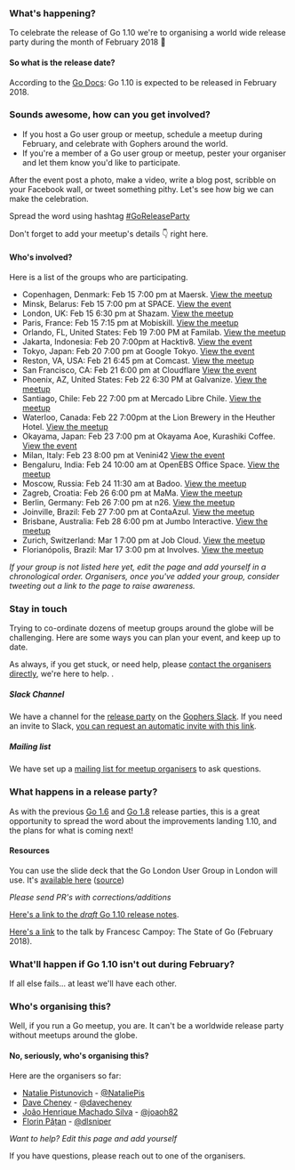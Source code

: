 ### What's happening?
To celebrate the release of Go 1.10 we're to organising a world wide release party during the month of February 2018 🎉 

#### So what is the release date?
According to the [Go Docs](https://tip.golang.org/doc/go1.10): Go 1.10 is expected to be released in February 2018.

### Sounds awesome, how can you get involved?
- If you host a Go user group or meetup, schedule a meetup during February, and celebrate with Gophers around the world.
- If you're a member of a Go user group or meetup, pester your organiser and let them know you'd like to participate.

After the event post a photo, make a video, write a blog post, scribble on your Facebook wall, or tweet something pithy. Let's see how big we can make the celebration.

Spread the word using hashtag [#GoReleaseParty](https://twitter.com/hashtag/goreleaseparty)

Don't forget to add your meetup's details :point_down: right here.

#### Who's involved?
Here is a list of the groups who are participating.
- Copenhagen, Denmark: Feb 15 7:00 pm at Maersk. [View the meetup](https://www.meetup.com/Go-Cph/events/242615767/)
- Minsk, Belarus: Feb 15 7:00 pm at SPACE. [View the event](https://www.facebook.com/events/202545833823265/)
- London, UK: Feb 15 6:30 pm at Shazam. [View the meetup](https://www.meetup.com/Go-London-User-Group/events/247343552/)
- Paris, France: Feb 15 7:15 pm at Mobiskill. [View the meetup](https://www.meetup.com/Golang-Paris/events/247526552)
- Orlando, FL, United States: Feb 19 7:00 PM at Familab. [View the meetup](https://www.meetup.com/OrlanGo/)
- Jakarta, Indonesia: Feb 20 7:00pm at Hacktiv8. [View the event](https://www.meetup.com/GoJakarta/events/247559760/)
- Tokyo, Japan: Feb 20 7:00 pm at Google Tokyo. [View the event](https://gocon.connpass.com/event/78128/)
- Reston, VA, USA: Feb 21 6:45 pm at Comcast. [View the meetup](https://www.meetup.com/Golang-Reston/events/246828702/)
- San Francisco, CA: Feb 21 6:00 pm at Cloudflare [View the event](https://www.meetup.com/golangsf/events/245472050/)
- Phoenix, AZ, United States: Feb 22 6:30 PM at Galvanize. [View the meetup](https://www.meetup.com/Golang-Phoenix/events/247751393/)
- Santiago, Chile: Feb 22 7:00 pm at Mercado Libre Chile. [View the meetup](https://www.meetup.com/golang-chile/events/247511315/)
- Waterloo, Canada: Feb 22 7:00pm at the Lion Brewery in the Heuther Hotel. [View the meetup](https://www.meetup.com/Golang-KW/events/247770215/)
- Okayama, Japan: Feb 23 7:00 pm at Okayama Aoe, Kurashiki Coffee. [View the event](https://connpass.com/event/79528/)
- Milan, Italy: Feb 23 8:00 pm at Venini42 [View the event](https://www.meetup.com/it-IT/Golang-Milano/events/247741405/)
- Bengaluru, India: Feb 24 10:00 am at OpenEBS Office Space. [View the meetup](https://www.meetup.com/Golang-Bangalore/events/247344493/)
- Moscow, Russia: Feb 24 11:30 am at Badoo. [View the meetup](https://golang-moscow.timepad.ru/event/663880/)
- Zagreb, Croatia: Feb 26 6:00 pm at MaMa. [View the meetup](https://www.meetup.com/Golang-ZG/events/247644001/)
- Berlin, Germany: Feb 26 7:00 pm at n26. [View the meetup](https://www.meetup.com/golang-users-berlin/events/247289781/)
- Joinville, Brazil: Feb 27 7:00 pm at ContaAzul. [View the meetup](https://www.meetup.com/Joinville-Go-Meetup/events/247548485/)
- Brisbane, Australia: Feb 28 6:00 pm at Jumbo Interactive. [View the meetup](https://www.meetup.com/Brisbane-Golang-Meetup/events/247337741/)
- Zurich, Switzerland: Mar 1 7:00 pm at Job Cloud. [View the meetup](https://www.meetup.com/Zurich-Gophers/events/246188927/)
- Florianópolis, Brazil: Mar 17 3:00 pm at Involves. [View the meetup](https://www.meetup.com/pt-BR/Floripa-Gophers/events/kzmchpyxfbwb/)

_If your group is not listed here yet, edit the page and add yourself in a chronological order._
_Organisers, once you've added your group, consider tweeting out a link to the page to raise awareness._

### Stay in touch

Trying to co-ordinate dozens of meetup groups around the globe will be challenging. Here are some ways you can plan your event, and keep up to date. 

As always, if you get stuck, or need help, please [contact the organisers directly](https://github.com/golang/go/wiki/Go-1.10-release-party#no-seriously-whos-organising-this), we're here to help.
.
##### Slack Channel
We have a channel for the [release party](https://gophers.slack.com/messages/go-release-party/) on the [Gophers Slack](https://gophers.slack.com/messages/go-release-party/). If you need an invite to Slack, [you can request an automatic invite with this link](https://invite.slack.golangbridge.org/).

##### Mailing list
We have set up a [mailing list for meetup organisers](https://groups.google.com/forum/#!forum/go-meetup-organisers) to ask questions.

### What happens in a release party?
As with the previous [Go 1.6](https://github.com/golang/go/wiki/Go-1.6-release-party) and [Go 1.8](https://github.com/golang/go/wiki/Go-1.8-release-party) release parties, this is a great opportunity to spread the word about the improvements landing 1.10, and the plans for what is coming next!

#### Resources

You can use the slide deck that the Go London User Group in London will use. It's [available here](https://talks.godoc.org/github.com/dlsniper/talks/2018/go-1.10-release-party/presentation.slide#1) ([source](https://github.com/dlsniper/talks/tree/master/2018/go-1.10-release-party))

_Please send PR's with corrections/additions_

[Here's a link to the _draft_ Go 1.10 release notes](https://tip.golang.org/doc/go1.10).

[Here's a link](https://speakerdeck.com/campoy/the-state-of-go-1-dot-10) to the talk by Francesc Campoy: The State of Go (February 2018).


### What'll happen if Go 1.10 isn't out during February?
If all else fails... at least we'll have each other. 


### Who's organising this?
Well, if you run a Go meetup, you are. It can't be a worldwide release party without meetups around the globe.

#### No, seriously, who's organising this?
Here are the organisers so far:
- [Natalie Pistunovich](mailto://natalie.pistunovich@gmail.com) - [@NataliePis](https://twitter.com/nataliepis)
- [Dave Cheney](mailto://dave@cheney.net) - [@davecheney](https://twitter.com/davecheney)
- [João Henrique Machado Silva](mailto://joaoh82@gmail.com) - [@joaoh82](https://twitter.com/joaoh82)
- [Florin Pățan](mailto://florinpatan@gmail.com) - [@dlsniper](https://twitter.com/dlsniper)

_Want to help? Edit this page and add yourself_

If you have questions, please reach out to one of the organisers.